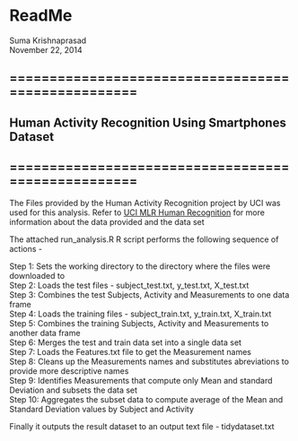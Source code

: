 # ReadMe
Suma Krishnaprasad  
November 22, 2014  

## ===================================================      
## Human Activity Recognition Using Smartphones Dataset       
## ===================================================  

The Files provided by the Human Activity Recognition project by UCI was used for this analysis.
Refer to [UCI MLR Human Recognition](http://archive.ics.uci.edu/ml/datasets/Human+Activity+Recognition+Using+Smartphones)
for more information about the data provided and the data set

The attached run_analysis.R R script performs the following sequence of actions -

Step 1: Sets the working directory to the directory where the files were downloaded to  
Step 2: Loads the test files - subject_test.txt, y_test.txt, X_test.txt  
Step 3: Combines the test Subjects, Activity and Measurements to one data frame  
Step 4: Loads the training files - subject_train.txt, y_train.txt, X_train.txt  
Step 5: Combines the training Subjects, Activity and Measurements to another data frame  
Step 6: Merges the test and train data set into a single data set  
Step 7: Loads the Features.txt file to get the Measurement names  
Step 8: Cleans up the Measurements names and substitutes abreviations to provide more descriptive names  
Step 9: Identifies Measurements that compute only Mean and standard Deviation and subsets the data set  
Step 10: Aggregates the subset data to compute average of the Mean and Standard Deviation values by Subject and         Activity  

Finally it outputs the result dataset to an output text file - tidydataset.txt  

